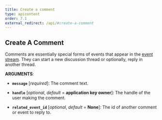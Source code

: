 ```yaml
---
title: Create a comment
type: apicontent
order: 7.1
external_redirect: /api/#create-a-comment
---
```


## Create A Comment

Comments are essentially special forms of events that appear in the [event stream][1]. They can start a new discussion thread or optionally, reply in another thread.

**ARGUMENTS**:

* **`message`** [*required*]:
    The comment text.

* **`handle`** [*optional*, *default* = **application key owner**]:
    The handle of the user making the comment.

* **`related_event_id`** [*optional*, *default* = **None**]:
    The id of another comment or event to reply to.

[1]: /graphing/event_stream
